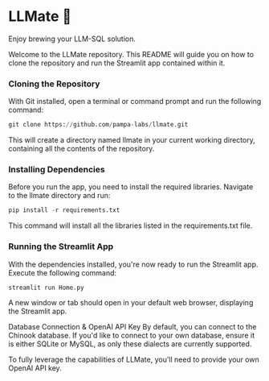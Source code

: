 # LLMate 🧉

Enjoy brewing your LLM-SQL solution.

Welcome to the LLMate repository. This README will guide you on how to clone the repository and run the Streamlit app contained within it.

### Cloning the Repository
With Git installed, open a terminal or command prompt and run the following command:

```python
git clone https://github.com/pampa-labs/llmate.git
```

This will create a directory named llmate in your current working directory, containing all the contents of the repository.

### Installing Dependencies
Before you run the app, you need to install the required libraries. Navigate to the llmate directory and run:

```python
pip install -r requirements.txt
```
This command will install all the libraries listed in the requirements.txt file.

### Running the Streamlit App
With the dependencies installed, you're now ready to run the Streamlit app. Execute the following command:

```python
streamlit run Home.py
```
A new window or tab should open in your default web browser, displaying the Streamlit app.

Database Connection & OpenAI API Key
By default, you can connect to the Chinook database. If you'd like to connect to your own database, ensure it is either SQLite or MySQL, as only these dialects are currently supported.

To fully leverage the capabilities of LLMate, you'll need to provide your own OpenAI API key.


